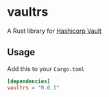 # vaultrs

A Rust library for [Hashicorp Vault](https://www.vaultproject.io/)

## Usage

Add this to your `Cargo.toml`

```toml
[dependencies]
vaultrs = "0.0.1"
```